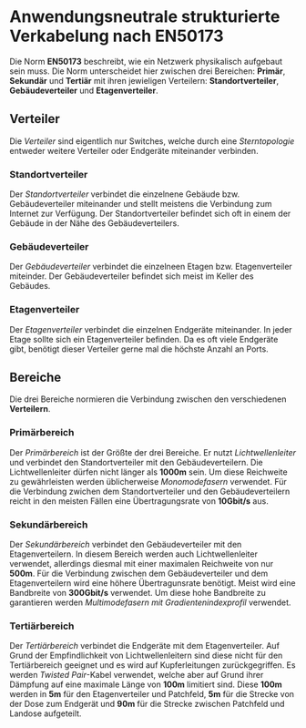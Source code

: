 # Anwendungsneutrale strukturierte Verkabelung nach EN50173

Die Norm **EN50173** beschreibt, wie ein Netzwerk physikalisch aufgebaut sein muss. Die Norm unterscheidet hier zwischen drei Bereichen: **Primär**, **Sekundär** und **Tertiär** mit ihren jewieligen Verteilern: **Standortverteiler**, **Gebäudeverteiler** und **Etagenverteiler**.

## Verteiler

Die *Verteiler* sind eigentlich nur Switches, welche durch eine *Sterntopologie* entweder weitere Verteiler oder Endgeräte miteinander verbinden. 

### Standortverteiler

Der *Standortverteiler* verbindet die einzelnene Gebäude bzw. Gebäudeverteiler miteinander und stellt meistens die Verbindung zum Internet zur Verfügung. Der Standortverteiler befindet sich oft in einem der Gebäude in der Nähe des Gebäudeverteilers.

### Gebäudeverteiler

Der *Gebäudeverteiler* verbindet die einzelneen Etagen bzw. Etagenverteiler miteinder. Der Gebäudeverteiler befindet sich meist im Keller des Gebäudes.

### Etagenverteiler

Der *Etagenverteiler* verbindet die einzelnen Endgeräte miteinander. In jeder Etage sollte sich ein Etagenverteiler befinden. Da es oft viele Endgeräte gibt, benötigt dieser Verteiler gerne mal die höchste Anzahl an Ports.

## Bereiche

Die drei Bereiche normieren die Verbindung zwischen den verschiedenen **Verteilern**.

### Primärbereich

Der *Primärbereich* ist der Größte der drei Bereiche. Er nutzt *Lichtwellenleiter* und verbindet den Standortverteiler mit den Gebäudeverteilern. Die Lichtwellenleiter dürfen nicht länger als **1000m** sein. Um diese Reichweite zu gewährleisten werden üblicherweise *Monomodefasern* verwendet. Für die Verbindung zwichen dem Standortverteiler und den Gebäudeverteilern reicht in den meisten Fällen eine Übertragungsrate von **10Gbit/s** aus.

### Sekundärbereich

Der *Sekundärbereich* verbindet den Gebäudeverteiler mit den Etagenverteilern. In diesem Bereich werden auch Lichtwellenleiter verwendet, allerdings diesmal mit einer maximalen Reichweite von nur **500m**. Für die Verbindung zwischen dem Gebäudeverteiler und dem Etagenverteilern wird eine höhere Übertragunsrate benötigt. Meist wird eine Bandbreite von **300Gbit/s** verwendet. Um diese hohe Bandbreite zu garantieren werden *Multimodefasern mit Gradientenindexprofil* verwendet.

### Tertiärbereich

Der *Tertiärbereich* verbindet die Endgeräte mit dem Etagenverteiler. Auf Grund der Empfindlichkeit von Lichtwellenleitern sind diese nicht für den Tertiärbereich geeignet und es wird auf Kupferleitungen zurückgegriffen. Es werden *Twisted Pair*-Kabel verwendet, welche aber auf Grund ihrer Dämpfung auf eine maximale Länge von **100m** limitiert sind. Diese **100m** werden in **5m** für den Etagenverteiler und Patchfeld, **5m** für die Strecke von der Dose zum Endgerät und **90m** für die Strecke zwischen Patchfeld und Landose aufgeteilt.